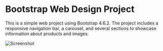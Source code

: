 # Bootstrap Web Design Project

This is a simple web project using Bootstrap 4.6.2. The project includes a responsive navigation bar, a carousel, and several sections to showcase information about products and images.


![Screenshot](./BootstrapDemo/webdesign.png)